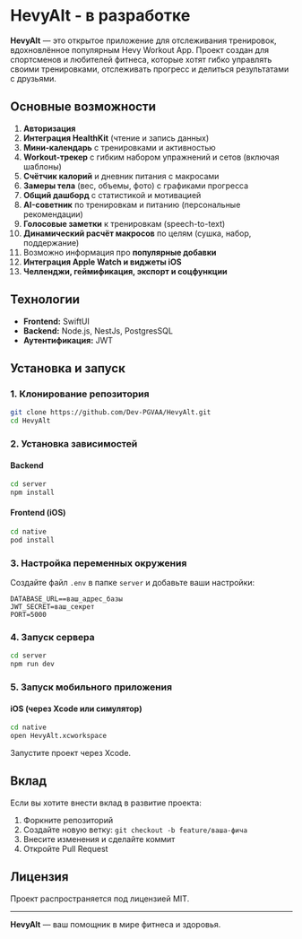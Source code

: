 # HevyAlt - в разработке

**HevyAlt** — это открытое приложение для отслеживания тренировок, вдохновлённое популярным Hevy Workout App. Проект создан для спортсменов и любителей фитнеса, которые хотят гибко управлять своими тренировками, отслеживать прогресс и делиться результатами с друзьями.

## Основные возможности

1. **Авторизация**
1. **Интеграция HealthKit** (чтение и запись данных)
1. **Мини-календарь** с тренировками и активностью
1. **Workout-трекер** с гибким набором упражнений и сетов (включая шаблоны)
1. **Счётчик калорий** и дневник питания с макросами
1. **Замеры тела** (вес, объемы, фото) с графиками прогресса
1. **Общий дашборд** с статистикой и мотивацией
1. **AI-советник** по тренировкам и питанию (персональные рекомендации)
1. **Голосовые заметки** к тренировкам (speech-to-text)
1. **Динамический расчёт макросов** по целям (сушка, набор, поддержание)
1. Возможно информация про **популярные добавки**
1. **Интеграция Apple Watch и виджеты iOS**
1. **Челленджи, геймификация, экспорт и соцфункции**

## Технологии

- **Frontend:** SwiftUI
- **Backend:** Node.js, NestJs, PostgresSQL
- **Аутентификация:** JWT

## Установка и запуск

### 1. Клонирование репозитория

```bash
git clone https://github.com/Dev-PGVAA/HevyAlt.git
cd HevyAlt
```

### 2. Установка зависимостей

#### Backend

```bash
cd server
npm install
```

#### Frontend (iOS)

```bash
cd native
pod install
```

### 3. Настройка переменных окружения

Создайте файл `.env` в папке `server` и добавьте ваши настройки:

```
DATABASE_URL==ваш_адрес_базы
JWT_SECRET=ваш_секрет
PORT=5000
```

### 4. Запуск сервера

```bash
cd server
npm run dev
```

### 5. Запуск мобильного приложения

#### iOS (через Xcode или симулятор)

```bash
cd native
open HevyAlt.xcworkspace
```

Запустите проект через Xcode.

## Вклад

Если вы хотите внести вклад в развитие проекта:

1. Форкните репозиторий
2. Создайте новую ветку: `git checkout -b feature/ваша-фича`
3. Внесите изменения и сделайте коммит
4. Откройте Pull Request

## Лицензия

Проект распространяется под лицензией MIT.

---

**HevyAlt** — ваш помощник в мире фитнеса и здоровья.
